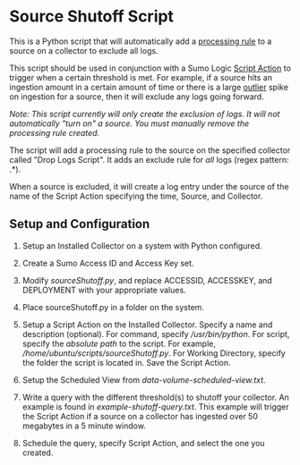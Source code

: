 # Source Shutoff Script

This is a Python script that will automatically add a [processing rule](https://help.sumologic.com/Manage/Collection/Processing-Rules) to a source on a collector to exclude all logs.

This script should be used in conjunction with a Sumo Logic [Script Action](https://help.sumologic.com/Send-Data/Sources/01Sources-for-Installed-Collectors/Script-Action) to trigger when a certain threshold is met. For example, if a source hits an ingestion amount in a certain amount of time or there is a large [outlier](https://help.sumologic.com/Search/Search-Query-Language/Search-Operators/outlier) spike on ingestion for a source, then it will exclude any logs going forward.

*Note: This script currently will only create the exclusion of logs. It will not automatically "turn on" a source. You must manually remove the processing rule created.*

The script will add a processing rule to the source on the specified collector called "Drop Logs Script". It adds an exclude rule for _all_ logs (regex pattern: .\*).

When a source is excluded, it will create a log entry under the source of the name of the Script Action specifying the time, Source, and Collector.

## Setup and Configuration

1. Setup an Installed Collector on a system with Python configured.

2. Create a Sumo Access ID and Access Key set.

3. Modify _sourceShutoff.py_, and replace ACCESSID, ACCESSKEY, and DEPLOYMENT with your appropriate values.

4. Place sourceShutoff.py in a folder on the system.

5. Setup a Script Action on the Installed Collector. Specify a name and description (optional). For command, specify _/usr/bin/python_. For script, specify the _absolute path_ to the script. For example, _/home/ubuntu/scripts/sourceShutoff.py_. For Working Directory, specify the folder the script is located in. Save the Script Action.

6. Setup the Scheduled View from _data-volume-scheduled-view.txt_. 

7. Write a query with the different threshold(s) to shutoff your collector. An example is found in _example-shutoff-query.txt_. This example will trigger the Script Action if a source on a collector has ingested over 50 megabytes in a 5 minute window. 

8. Schedule the query, specify Script Action, and select the one you created. 
